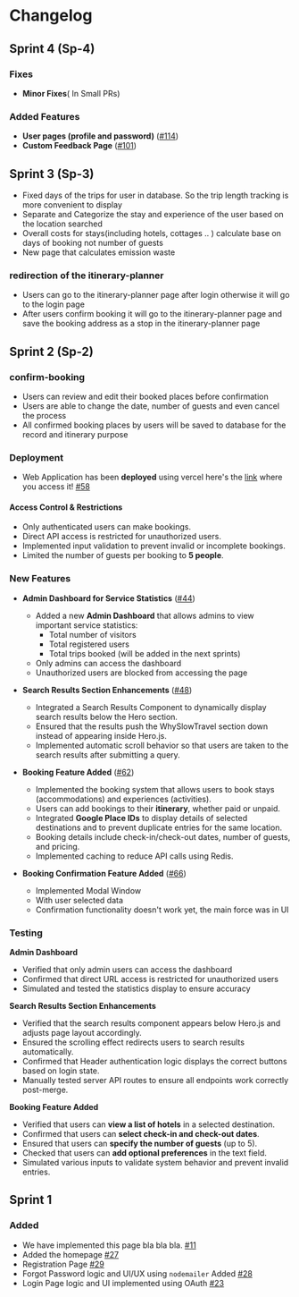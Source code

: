 # Changelog

## Sprint 4 (Sp-4)

### Fixes
- **Minor Fixes**( In Small PRs)

### Added Features

- **User pages (profile and password)** ([#114](https://github.com/mulla028/T9-Final_Project/pull/114))
- **Custom Feedback Page** ([#101](https://github.com/mulla028/T9-Final_Project/issues/101))

## Sprint 3 (Sp-3)

- Fixed days of the trips for user in database. So the trip length tracking is more convenient to display
- Separate and Categorize the stay and experience of the user based on the location searched
- Overall costs for stays(including hotels, cottages .. ) calculate base on days of booking not number of guests
- New page that calculates emission waste

### redirection of the itinerary-planner

- Users can go to the itinerary-planner page after login otherwise it will go to the login page
- After users confirm booking it will go to the itinerary-planner page and save the booking address as a stop in the itinerary-planner page

## Sprint 2 (Sp-2)

### confirm-booking

- Users can review and edit their booked places before confirmation
- Users are able to change the date, number of guests and even cancel the process
- All confirmed booking places by users will be saved to database for the record and itinerary purpose

### Deployment

- Web Application has been **deployed** using vercel here's the [link](https://drift-way.vercel.app) where you access it! [#58](https://github.com/mulla028/T9-Final_Project/pull/58)

#### **Access Control & Restrictions**

- Only authenticated users can make bookings.
- Direct API access is restricted for unauthorized users.
- Implemented input validation to prevent invalid or incomplete bookings.
- Limited the number of guests per booking to **5 people**.

### New Features

- **Admin Dashboard for Service Statistics** ([#44](https://github.com/mulla028/T9-Final_Project/pull/44))

  - Added a new **Admin Dashboard** that allows admins to view important service statistics:
    - Total number of visitors
    - Total registered users
    - Total trips booked (will be added in the next sprints)
  - Only admins can access the dashboard
  - Unauthorized users are blocked from accessing the page

- **Search Results Section Enhancements** ([#48](https://github.com/mulla028/T9-Final_Project/pull/48))

  - Integrated a Search Results Component to dynamically display search results below the Hero section.
  - Ensured that the results push the WhySlowTravel section down instead of appearing inside Hero.js.
  - Implemented automatic scroll behavior so that users are taken to the search results after submitting a query.

- **Booking Feature Added** ([#62](https://github.com/mulla028/T9-Final_Project/pull/62))

  - Implemented the booking system that allows users to book stays (accommodations) and experiences (activities).
  - Users can add bookings to their **itinerary**, whether paid or unpaid.
  - Integrated **Google Place IDs** to display details of selected destinations and to prevent duplicate entries for the same location.
  - Booking details include check-in/check-out dates, number of guests, and pricing.
  - Implemented caching to reduce API calls using Redis.

- **Booking Confirmation Feature Added** ([#66](https://github.com/mulla028/T9-Final_Project/pull/66))
  - Implemented Modal Window
  - With user selected data
  - Confirmation functionality doesn't work yet, the main force was in UI

### Testing

**Admin Dashboard**

- Verified that only admin users can access the dashboard
- Confirmed that direct URL access is restricted for unauthorized users
- Simulated and tested the statistics display to ensure accuracy

**Search Results Section Enhancements**

- Verified that the search results component appears below Hero.js and adjusts page layout accordingly.
- Ensured the scrolling effect redirects users to search results automatically.
- Confirmed that Header authentication logic displays the correct buttons based on login state.
- Manually tested server API routes to ensure all endpoints work correctly post-merge.

**Booking Feature Added**

- Verified that users can **view a list of hotels** in a selected destination.
- Confirmed that users can **select check-in and check-out dates**.
- Ensured that users can **specify the number of guests** (up to 5).
- Checked that users can **add optional preferences** in the text field.
- Simulated various inputs to validate system behavior and prevent invalid entries.

## Sprint 1

### Added

- We have implemented this page bla bla bla. [#11](https://github.com/mulla028/T9-Final_Project/pull/11)
- Added the homepage [#27](https://github.com/mulla028/T9-Final_Project/pull/27)
- Registration Page [#29](https://github.com/mulla028/T9-Final_Project/pull/29)
- Forgot Password logic and UI/UX using `nodemailer` Added [#28](https://github.com/mulla028/T9-Final_Project/pull/28)
- Login Page logic and UI implemented using OAuth [#23](https://github.com/mulla028/T9-Final_Project/pull/23)
